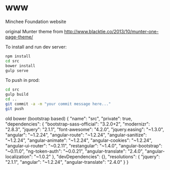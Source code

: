 www
===

Minchee Foundation website

original Munter theme from http://www.blacktie.co/2013/10/munter-one-page-theme/


To install and run dev server:

```bash
npm install
cd src
bower install
gulp serve
```

To push in prod:

```bash
cd src
gulp build
cd ..
git commit -a -m "your commit message here..."
git push
```


old bower (bootstrap based)
{
  "name": "src",
  "private": true,
  "dependencies": {
    "bootstrap-sass-official": "3.2.0+2",
    "modernizr": "2.8.3",
    "jquery": "2.1.1",
    "font-awesome": "4.2.0",
    "jquery.easing": "~1.3.0",
    "angular": "~1.2.24",
    "angular-route": "~1.2.24",
    "angular-sanitize": "~1.2.24",
    "angular-animate": "~1.2.24",
    "angular-cookies": "~1.2.24",
    "angular-ui-router": "~0.2.11",
    "restangular": "~1.4.0",
    "angular-bootstrap": "~0.11.0",
    "ng-token-auth": "~0.0.21",
    "angular-translate": "2.4.0",
    "angular-localization": "~1.0.2"
  },
  "devDependencies": {},
  "resolutions": {
    "jquery": "2.1.1",
    "angular": "~1.2.24",
    "angular-translate": "2.4.0"
  }
}
